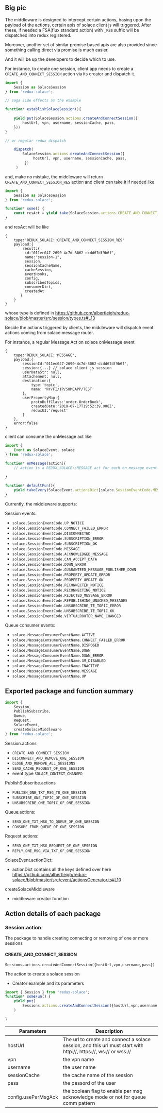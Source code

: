 ## Big pic
The middleware is designed to intercept certain actions, basing upon the payload of the actions, 
certain apis of solace client js will triggered. After these, if needed a FSA(flux standard action) with
`_RES` suffix will be dispatched into redux registered.

Moreover, another set of similar promise based apis are also provided since something calling direct via promise is much easier.

And it will be up the developers to decide which to use.

For instance, to create one session, client app needs to create a `CREATE_AND_CONNECT_SESSION` action via its creator and dispatch it.

```javascript
import {
    Session as SolaceSession
} from 'redux-solace';

// saga side effects as the example

function* establishSolaceSession(){
    
    yield put(SolaceSession.actions.createAndConnectSession({
        hostUrl, vpn, username, sessionCache, pass,       
    }))
}

// or regular redux dispatch 

    dispatch(
        SolaceSession.actions.createAndConnectSession({
             hostUrl, vpn, username, sessionCache, pass,       
         })
     )

``` 

and, make no mistake, the middleware will return `CREATE_AND_CONNECT_SESSION_RES` action and client can take it if needed like

```javascript
import {
    Session as SolaceSession
} from 'redux-solace';

function* some() {
    const resAct = yield take(SolaceSession.actions.CREATE_AND_CONNECT_SESSION_RES);
}

```
and resAct will be like
```text
{
    type:'REDUX_SOLACE::CREATE_AND_CONNECT_SESSION_RES'
    payload:{
        result:{
         id:"011ec047-2690-4c7d-8062-dcdd67df9b6f",
         name:"session-1",
         session,
         sessionCacheName,
         cacheSession,
         eventHooks,
         config,
         subscribedTopics,
         consumerDict,
         createdAt
       }
    }
}
```
whose type is defined in https://github.com/albertleigh/redux-solace/blob/master/src/session/types.ts#L13

Beside the actions triggered by clients, the middleware will dispatch event actions coming from solace message router.

For instance, a regular Message Act on solace onMessage event

```text
{
    type:'REDUX_SOLACE::MESSAGE',
    payload:{
        sessionId:"011ec047-2690-4c7d-8062-dcdd67df9b6f",
        session:{...} // solace client js session
        userDataStr: null,
        attachement: null,
        destination:{
            type:'topic',
            name: 'NY/FI/IP/SOMEAPP/TEST'
        },
        userPropertyMap:{
            protoBuffClass:'order.OrderBook',
            createdDate:'2018-07-17T19:52:39.008Z',
            reduxUI:'request'
        }        
    },
    error:false
}
```

client can consume the onMessage act like
```javascript
import {
    Event as SolaceEvent, solace
} from 'redux-solace';

function* onMessage(action){
    // action is a REDUX_SOLACE::MESSAGE act for each on message event.
    
}

function* defaultFun(){
    yield takeEvery(SolaceEvent.actionsDict[solace.SessionEventCode.MESSAGE].actionType,onMessage);
}

```

Currently, the middleware supports:

Session events:
- `solace.SessionEventCode.UP_NOTICE`
- `solace.SessionEventCode.CONNECT_FAILED_ERROR`
- `solace.SessionEventCode.DISCONNECTED`
- `solace.SessionEventCode.SUBSCRIPTION_ERROR`
- `solace.SessionEventCode.SUBSCRIPTION_OK`
- `solace.SessionEventCode.MESSAGE`
- `solace.SessionEventCode.ACKNOWLEDGED_MESSAGE`
- `solace.SessionEventCode.CAN_ACCEPT_DATA`
- `solace.SessionEventCode.DOWN_ERROR`
- `solace.SessionEventCode.GUARANTEED_MESSAGE_PUBLISHER_DOWN`
- `solace.SessionEventCode.PROPERTY_UPDATE_ERROR`
- `solace.SessionEventCode.PROPERTY_UPDATE_OK`
- `solace.SessionEventCode.RECONNECTED_NOTICE`
- `solace.SessionEventCode.RECONNECTING_NOTICE`
- `solace.SessionEventCode.REJECTED_MESSAGE_ERROR`
- `solace.SessionEventCode.REPUBLISHING_UNACKED_MESSAGES`
- `solace.SessionEventCode.UNSUBSCRIBE_TE_TOPIC_ERROR`
- `solace.SessionEventCode.UNSUBSCRIBE_TE_TOPIC_OK`
- `solace.SessionEventCode.VIRTUALROUTER_NAME_CHANGED`

Queue consumer events:
- `solace.MessageConsumerEventName.ACTIVE`
- `solace.MessageConsumerEventName.CONNECT_FAILED_ERROR`
- `solace.MessageConsumerEventName.DISPOSED`
- `solace.MessageConsumerEventName.DOWN`
- `solace.MessageConsumerEventName.DOWN_ERROR`
- `solace.MessageConsumerEventName.GM_DISABLED`
- `solace.MessageConsumerEventName.INACTIVE`
- `solace.MessageConsumerEventName.MESSAGE`
- `solace.MessageConsumerEventName.UP`

## Exported package and function summary
```javascript
import {
    Session, 
    PublishSubscribe, 
    Queue, 
    Request, 
    SolaceEvent, 
    createSolaceMiddleware
} from 'redux-solace';
```
Session.actions
- `CREATE_AND_CONNECT_SESSION`
- `DISCONNECT_AND_REMOVE_ONE_SESSION`
- `CLOSE_AND_REMOVE_ALL_SESSIONS`
- `SEND_CACHE_REQUEST_OF_ONE_SESSION`
- event type `SOLACE_CONTEXT_CHANGED`

PublishSubscribe.actions
- `PUBLISH_ONE_TXT_MSG_TO_ONE_SESSION`
- `SUBSCRIBE_ONE_TOPIC_OF_ONE_SESSION`
- `UNSUBSCRIBE_ONE_TOPIC_OF_ONE_SESSION`

Queue.actions:
- `SEND_ONE_TXT_MSG_TO_QUEUE_OF_ONE_SESSION`
- `CONSUME_FROM_QUEUE_OF_ONE_SESSION`

Request.actions:
- `SEND_ONE_TXT_MSG_REQUEST_OF_ONE_SESSION`
- `REPLY_ONE_MSG_VIA_TXT_OF_ONE_SESSION`

SolaceEvent.actionDict:
- actionDict contains all the keys defined over here https://github.com/albertleigh/redux-solace/blob/master/src/event/actionsGenerator.ts#L10

createSolaceMiddleware
- middleware creator function

## Action details of each package

### Session.action:
The package to handle creating connecting or removing of one or more sessions

#### CREATE_AND_CONNECT_SESSION
`Sessions.actions.createAndConnectSession({hostUrl,vpn,username,pass})`

The action to create a solace session
- Creator example and its parameters
```javascript
import { Session } from 'redux-solace';
function* someFun() {
    yield put(
        Sessions.actions.createAndConnectSession({hostUrl,vpn,username,pass})
    )
  
}
```
Parameters | Description
--- | ---
hostUrl| The url to create and connect a solace session, and this url must start with http://, https://, ws:// or wss://
vpn | the vpn name
username| the user name
sessionCache| the cache name of the session
pass | the passord of the user
config.usePerMsgAck| the boolean flag to enable per msg acknowledge mode or not for queue comm pattern

